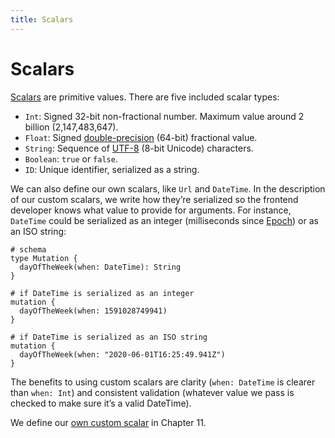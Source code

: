 ```yaml
---
title: Scalars
---
```


# Scalars

[Scalars](http://graphql.org/learn/schema/#scalar-types) are primitive values. There are five included scalar types:

- `Int`: Signed 32-bit non-fractional number. Maximum value around 2 billion (2,147,483,647).
- `Float`: Signed [double-precision](https://en.wikipedia.org/wiki/Double-precision_floating-point_format) (64-bit) fractional value.
- `String`: Sequence of [UTF-8](https://en.wikipedia.org/wiki/UTF-8) (8-bit Unicode) characters.
- `Boolean`: `true` or `false`.
- `ID`: Unique identifier, serialized as a string.

We can also define our own scalars, like `Url` and `DateTime`. In the description of our custom scalars, we write how they’re serialized so the frontend developer knows what value to provide for arguments. For instance, `DateTime` could be serialized as an integer (milliseconds since [Epoch](https://en.wikipedia.org/wiki/Epoch_(computing))) or as an ISO string:

```gql
# schema
type Mutation {
  dayOfTheWeek(when: DateTime): String
}
```

```gql
# if DateTime is serialized as an integer
mutation {
  dayOfTheWeek(when: 1591028749941)
}

# if DateTime is serialized as an ISO string
mutation {
  dayOfTheWeek(when: "2020-06-01T16:25:49.941Z")
}
```

The benefits to using custom scalars are clarity (`when: DateTime` is clearer than `when: Int`) and consistent validation (whatever value we pass is checked to make sure it’s a valid DateTime).

We define our [own custom scalar](../server/building/custom-scalars.md) in Chapter 11.
